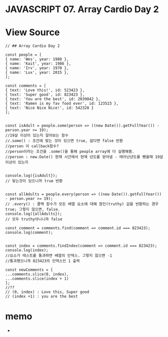 # JAVASCRIPT 07. Array Cardio Day 2


# View Source

    // ## Array Cardio Day 2

    const people = [
    { name: 'Wes', year: 1988 },
    { name: 'Kait', year: 1986 },
    { name: 'Irv', year: 1970 },
    { name: 'Lux', year: 2015 },
    ];

    const comments = [
    { text: 'Love this!', id: 523423 },
    { text: 'Super good', id: 823423 },
    { text: 'You are the best', id: 2039842 },
    { text: 'Ramen is my fav food ever', id: 123523 },
    { text: 'Nice Nice Nice!', id: 542328 }
    ];


    const isAdult = people.some(person => ((new Date()).getFullYear()) - person.year >= 19);
    //19살 이상이 있는지 알아보는 함수
    //.some() : 조건에 맞는 것이 있으면 true, 없다면 false 반환
    //person 이 callback함수?
    //person이라는 조건을 .some()을 통해 people array에 다 실행해봄.
    //person : new.Date() 현재 시간에서 현재 년도를 얻어냄 - 태어난년도를 뺐을때 19살 이상이 있는지


    console.log({isAdult});
    // 맞는것이 있으니까 true 반환


    const allAdults = people.every(person => ((new Date()).getFullYear()) - person.year >= 19);
    // .every() : 콜백 함수가 모든 배열 요소에 대해 참인(truthy) 값을 반환하는 경우 true; 그렇지 않으면, false.
    console.log({allAdults});
    // 모두 truthy아니니까 false

    const comment = comments.find(comment => comment.id === 823423);
    console.log(comment);


    const index = comments.findIndex(comment => comment.id === 823423);
    console.log(index);
    //요소가 테스트를 통과하면 배열의 인덱스. 그렇지 않으면 -1
    //통과했으니까 823423의 인덱스인 1 출력

    const newComments = [
    ...comments.slice(0, index),
    ...comments.slice(index + 1)
    ];
    //??
    // (0, index) : Love this, Super good
    // (index +1) : you are the best


# memo
 * 



